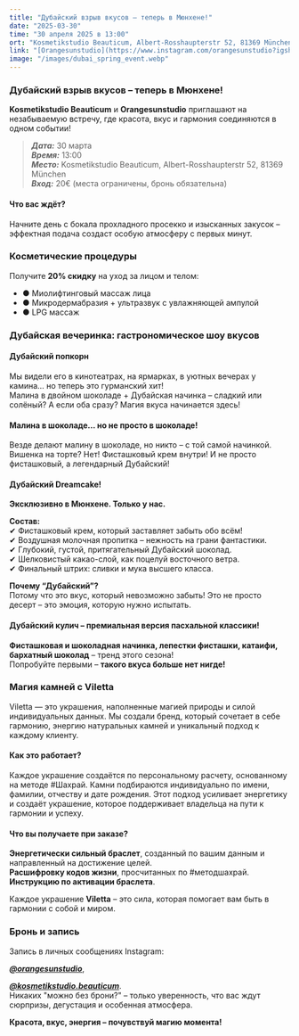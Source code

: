 ```yaml
---
title: "Дубайский взрыв вкусов – теперь в Мюнхене!"
date: "2025-03-30"
time: "30 апреля 2025 в 13:00" 
ort: "Kosmetikstudio Beauticum, Albert-Rosshaupterstr 52, 81369 München" 
link: "[Orangesunstudio](https://www.instagram.com/orangesunstudio?igsh=MXZ4bnBnY29qY2cwMg==), [Kosmetikstudio](https://www.instagram.com/kosmetikstudio.beauticum?igsh=MTgzdmF6MWh5dnZocQ==)"
image: "/images/dubai_spring_event.webp"
---
```


### Дубайский взрыв вкусов – теперь в Мюнхене! 

**Kosmetikstudio Beauticum** и **Orangesunstudio** приглашают на незабываемую встречу, где красота, вкус и гармония соединяются в одном событии!  


> ***Дата:***  30 марта  
> ***Время:*** 13:00  
> ***Место:*** Kosmetikstudio Beauticum, Albert-Rosshaupterstr 52, 81369 München  
> ***Вход:*** 20€ (места ограничены, бронь обязательна)  


#### **Что вас ждёт?**

Начните день с бокала прохладного просекко и изысканных закусок – эффектная подача создаст особую атмосферу с первых минут.  

### Косметические процедуры
Получите **20% скидку** на уход за лицом и телом:  
- ● Миолифтинговый массаж лица  
- ● Микродермабразия + ультразвук с увлажняющей ампулой  
- ● LPG массаж  
 

### Дубайская вечеринка: гастрономическое шоу вкусов

#### **Дубайский попкорн**
Мы видели его в кинотеатрах, на ярмарках, в уютных вечерах у камина… но теперь это гурманский хит!  
Малина в двойном шоколаде + Дубайская начинка – сладкий или солёный? А если оба сразу? Магия вкуса начинается здесь!  

#### **Малина в шоколаде… но не просто в шоколаде!**
Везде делают малину в шоколаде, но никто – с той самой начинкой.  
Вишенка на торте? Нет! Фисташковый крем внутри! И не просто фисташковый, а легендарный Дубайский!  

#### **Дубайский Dreamcake!**
**Эксклюзивно в Мюнхене. Только у нас.**  

**Состав:**  
✔ Фисташковый крем, который заставляет забыть обо всём!  
✔ Воздушная молочная пропитка – нежность на грани фантастики.  
✔ Глубокий, густой, притягательный Дубайский шоколад.  
✔ Шелковистый какао-слой, как поцелуй восточного ветра.  
✔ Финальный штрих: сливки и мука высшего класса.  

**Почему “Дубайский”?**  
Потому что это вкус, который невозможно забыть! Это не просто десерт – это эмоция, которую нужно испытать.  

#### **Дубайский кулич – премиальная версия пасхальной классики!**
**Фисташковая и шоколадная начинка, лепестки фисташки, катаифи, бархатный шоколад** – тренд этого сезона!  
Попробуйте первыми – **такого вкуса больше нет нигде!**  


### Магия камней с Viletta

Viletta — это украшения, наполненные магией природы и силой индивидуальных данных. Мы создали бренд, который сочетает в себе гармонию, энергию натуральных камней и уникальный подход к каждому клиенту.  

#### Как это работает?  
Каждое украшение создаётся по персональному расчету, основанному на методе #Шахрай. Камни подбираются индивидуально по имени, фамилии, отчеству и дате рождения. Этот подход усиливает энергетику и создаёт украшение, которое поддерживает владельца на пути к гармонии и успеху.  

#### Что вы получаете при заказе?  
**Энергетически сильный браслет**, созданный по вашим данным и направленный на достижение целей.  
**Расшифровку кодов жизни**, просчитанных по #методшахрай.  
**Инструкцию по активации браслета**.  

Каждое украшение **Viletta** – это сила, которая помогает вам быть в гармонии с собой и миром.  

### **Бронь и запись**
Запись в личных сообщениях Instagram: 

***[@orangesunstudio](https://www.instagram.com/orangesunstudio?igsh=MXZ4bnBnY29qY2cwMg==)***,

***[@kosmetikstudio.beauticum](https://www.instagram.com/kosmetikstudio.beauticum?igsh=MTgzdmF6MWh5dnZocQ==)***.  
Никаких "можно без брони?" – только уверенность, что вас ждут сюрпризы, дегустация и особенная атмосфера.  

**Красота, вкус, энергия – почувствуй магию момента!**
